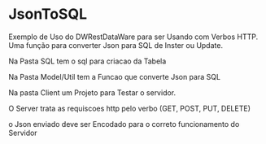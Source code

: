 # JsonToSQL
Exemplo de Uso do DWRestDataWare para ser Usando com Verbos HTTP. Uma função para converter Json para SQL de Inster ou Update.

Na Pasta SQL tem o sql para criacao da Tabela

Na Pasta Model/Util tem a Funcao que converte Json para  SQL

Na pasta Client um Projeto para Testar o servidor.

O Server trata as requiscoes http pelo verbo (GET, POST, PUT, DELETE)

o Json enviado deve ser Encodado para o correto funcionamento do Servidor

